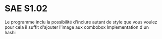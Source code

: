 
# SAE S1.02 

Le programme inclu la possibilité d'inclure autant de style que vous voulez 
pour cela il suffit d'ajouter l'image aux combobox
Implementation d'un hashi
